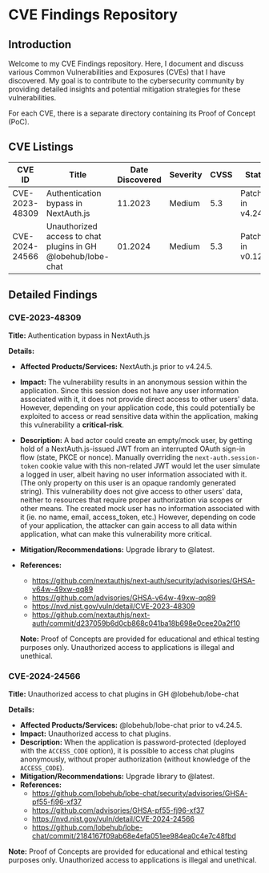 # CVE Findings Repository

## Introduction
Welcome to my CVE Findings repository. Here, I document and discuss various Common Vulnerabilities and Exposures (CVEs) that I have discovered. My goal is to contribute to the cybersecurity community by providing detailed insights and potential mitigation strategies for these vulnerabilities. 

For each CVE, there is a separate directory containing its Proof of Concept (PoC).

## CVE Listings

| CVE ID | Title | Date Discovered | Severity | CVSS | Status |
| ------ | ----- | --------------- | -------- | ------ |  ------ |
| CVE-2023-48309 | Authentication bypass in NextAuth.js | 11.2023 | Medium | 5.3 | Patched in v4.24.5 |
| CVE-2024-24566 | Unauthorized access to chat plugins in GH @lobehub/lobe-chat | 01.2024 | Medium | 5.3 | Patched in v0.122.4 |


## Detailed Findings

### CVE-2023-48309
**Title:** Authentication bypass in NextAuth.js

**Details:**
- **Affected Products/Services:** NextAuth.js prior to v4.24.5.
- **Impact:** The vulnerability results in an anonymous session within the application. Since this session does not have any user information associated with it, it does not provide direct access to other users' data. However, depending on your application code, this could potentially be exploited to access or read sensitive data within the application, making this vulnerability a **critical-risk**.
- **Description:** A bad actor could create an empty/mock user, by getting hold of a NextAuth.js-issued JWT from an interrupted OAuth sign-in flow (state, PKCE or nonce). Manually overriding the `next-auth.session-token` cookie value with this non-related JWT would let the user simulate a logged in user, albeit having no user information associated with it. (The only property on this user is an opaque randomly generated string). This vulnerability does not give access to other users' data, neither to resources that require proper authorization via scopes or other means. The created mock user has no information associated with it (ie. no name, email, access_token, etc.)
However, depending on code of your application, the attacker can gain access to all data within application, what can make this vulnerability more critical.
- **Mitigation/Recommendations:** Upgrade library to @latest.
- **References:** 
  - https://github.com/nextauthjs/next-auth/security/advisories/GHSA-v64w-49xw-qq89
  - https://github.com/advisories/GHSA-v64w-49xw-qq89
  - https://nvd.nist.gov/vuln/detail/CVE-2023-48309
  - https://github.com/nextauthjs/next-auth/commit/d237059b6d0cb868c041ba18b698e0cee20a2f10
 
  **Note:** Proof of Concepts are provided for educational and ethical testing purposes only. Unauthorized access to applications is illegal and unethical.

### CVE-2024-24566
**Title:** Unauthorized access to chat plugins in GH @lobehub/lobe-chat

**Details:**
- **Affected Products/Services:** @lobehub/lobe-chat prior to v4.24.5.
- **Impact:** Unauthorized access to chat plugins.
- **Description:** When the application is password-protected (deployed with the `ACCESS_CODE` option), it is possible to access chat plugins anonymously, without proper authorization (without knowledge of the `ACCESS_CODE`).
- **Mitigation/Recommendations:** Upgrade library to @latest.
- **References:** 
  - https://github.com/lobehub/lobe-chat/security/advisories/GHSA-pf55-fj96-xf37
  - https://github.com/advisories/GHSA-pf55-fj96-xf37
  - https://nvd.nist.gov/vuln/detail/CVE-2024-24566
  - https://github.com/lobehub/lobe-chat/commit/2184167f09ab68e4efa051ee984ea0c4e7c48fbd

 **Note:** Proof of Concepts are provided for educational and ethical testing purposes only. Unauthorized access to applications is illegal and unethical.
